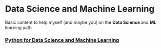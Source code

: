 # Data Science and Machine Learning
Basic content to help myself (and maybe you) on the **Data Science** and **ML** learning path

### [Python for Data Science and Machine Learning](python-for-data-science/python-for-data-science-ml.md)
